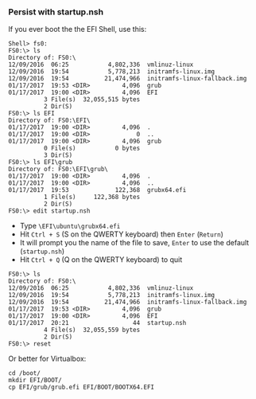 ### Persist with startup.nsh

If you ever boot the the EFI Shell, use this:

```efi-terminal
Shell> fs0:
FS0:\> ls
Directory of: FS0:\
12/09/2016  06:25           4,802,336  vmlinuz-linux
12/09/2016  19:54           5,778,213  initramfs-linux.img
12/09/2016  19:54          21,474,966  initramfs-linux-fallback.img
01/17/2017  19:53 <DIR>         4,096  grub
01/17/2017  19:00 <DIR>         4,096  EFI
          3 File(s)  32,055,515 bytes
          2 Dir(S)
FS0:\> ls EFI
Directory of: FS0:\EFI\
01/17/2017  19:00 <DIR>         4,096  .
01/17/2017  19:00 <DIR>             0  ..
01/17/2017  19:00 <DIR>         4,096  grub
          0 File(s)           0 bytes
          3 Dir(S)
FS0:\> ls EFI\grub
Directory of: FS0:\EFI\grub\
01/17/2017  19:00 <DIR>         4,096  .
01/17/2017  19:00 <DIR>         4,096  ..
01/17/2017  19:53             122,368  grubx64.efi
          1 File(s)     122,368 bytes
          2 Dir(S)
FS0:\> edit startup.nsh
```

- Type `\EFI\ubuntu\grubx64.efi`
- Hit `Ctrl + S` (S on the QWERTY keyboard) then `Enter` (`Return`)
- It will prompt you the name of the file to save, `Enter` to use the default (`startup.nsh`)
- Hit `Ctrl + Q` (Q on the QWERTY keyboard) to quit

```efi-shell
FS0:\> ls
Directory of: FS0:\
12/09/2016  06:25           4,802,336  vmlinuz-linux
12/09/2016  19:54           5,778,213  initramfs-linux.img
12/09/2016  19:54          21,474,966  initramfs-linux-fallback.img
01/17/2017  19:53 <DIR>         4,096  grub
01/17/2017  19:00 <DIR>         4,096  EFI
01/17/2017  20:21                  44  startup.nsh
          4 File(s)  32,055,559 bytes
          2 Dir(S)
FS0:\> reset
```

Or better for Virtualbox:

```shell
cd /boot/
mkdir EFI/BOOT/
cp EFI/grub/grub.efi EFI/BOOT/BOOTX64.EFI
```
